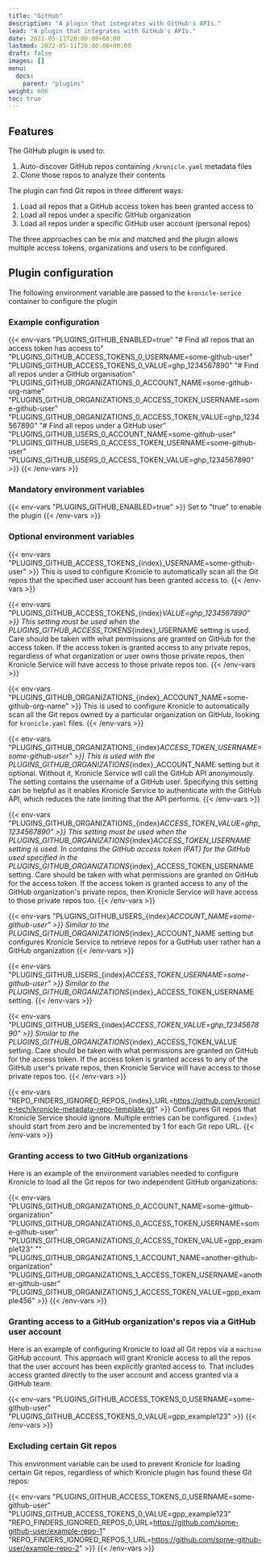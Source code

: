 ```yaml
---
title: "GitHub"
description: "A plugin that integrates with GitHub's APIs."
lead: "A plugin that integrates with GitHub's APIs."
date: 2022-05-11T20:00:00+00:00
lastmod: 2022-05-11T20:00:00+00:00
draft: false
images: []
menu:
  docs:
    parent: "plugins"
weight: 606
toc: true
---
```


## Features

The GitHub plugin is used to:

1. Auto-discover GitHub repos containing `/kronicle.yaml` metadata files
2. Clone those repos to analyze their contents

The plugin can find Git repos in three different ways:

1. Load all repos that a GitHub access token has been granted access to
2. Load all repos under a specific GitHub organization
3. Load all repos under a specific GitHub user account (personal repos)

The three approaches can be mix and matched and the plugin allows multiple access tokens, organizations and users to be
configured.


## Plugin configuration

The following environment variable are passed to the `kronicle-serice` container to configure the plugin


### Example configuration

{{< env-vars
"PLUGINS_GITHUB_ENABLED=true"
"# Find all repos that an access token has access to"
"PLUGINS_GITHUB_ACCESS_TOKENS_0_USERNAME=some-github-user"
"PLUGINS_GITHUB_ACCESS_TOKENS_0_VALUE=ghp_1234567890"
"# Find all repos under a GitHub organisation"
"PLUGINS_GITHUB_ORGANIZATIONS_0_ACCOUNT_NAME=some-github-org-name"
"PLUGINS_GITHUB_ORGANIZATIONS_0_ACCESS_TOKEN_USERNAME=some-github-user"
"PLUGINS_GITHUB_ORGANIZATIONS_0_ACCESS_TOKEN_VALUE=ghp_1234567890"
"# Find all repos under a GitHub user"
"PLUGINS_GITHUB_USERS_0_ACCOUNT_NAME=some-github-user"
"PLUGINS_GITHUB_USERS_0_ACCESS_TOKEN_USERNAME=some-github-user"
"PLUGINS_GITHUB_USERS_0_ACCESS_TOKEN_VALUE=ghp_1234567890" >}}
{{< /env-vars >}}


### Mandatory environment variables

{{< env-vars "PLUGINS_GITHUB_ENABLED=true" >}}
Set to "true" to enable the plugin
{{< /env-vars >}}


### Optional environment variables

{{< env-vars "PLUGINS_GITHUB_ACCESS_TOKENS_{index}_USERNAME=some-github-user" >}}
This is used to configure Kronicle to automatically scan all the Git repos that the specified user account has been granted access to.
{{< /env-vars >}}

{{< env-vars "PLUGINS_GITHUB_ACCESS_TOKENS_{index}_VALUE=ghp_1234567890" >}}
This setting must be used when the PLUGINS_GITHUB_ACCESS_TOKENS_{index}_USERNAME setting is used.  Care should be taken with what permissions are granted on GitHub for the access token.  If the access token is granted access to any private repos, regardless of what organization or user owns those private repos, then Kronicle Service will have access to those private repos too.
{{< /env-vars >}}

{{< env-vars "PLUGINS_GITHUB_ORGANIZATIONS_{index}_ACCOUNT_NAME=some-github-org-name" >}}
This is used to configure Kronicle to automatically scan all the Git repos owned by a particular organization on GitHub, looking for `kronicle.yaml` files.
{{< /env-vars >}}

{{< env-vars "PLUGINS_GITHUB_ORGANIZATIONS_{index}_ACCESS_TOKEN_USERNAME=some-github-user" >}}
This is used with the PLUGINS_GITHUB_ORGANIZATIONS_{index}_ACCOUNT_NAME setting but it optional.  Without it, Kronicle Service will call the GitHub API anonymously.  The setting contains the username of a GitHub user.  Specifying this setting can be helpful as it enables Kronicle Service to authenticate with the GitHub API, which reduces the rate limiting that the API performs.
{{< /env-vars >}}

{{< env-vars "PLUGINS_GITHUB_ORGANIZATIONS_{index}_ACCESS_TOKEN_VALUE=ghp_1234567890" >}}
This setting must be used when the PLUGINS_GITHUB_ORGANIZATIONS_{index}_ACCESS_TOKEN_USERNAME setting is used.  In contains the GitHub access token (PAT) for the GitHub used specified in the PLUGINS_GITHUB_ORGANIZATIONS_{index}_ACCESS_TOKEN_USERNAME setting.  Care should be taken with what permissions are granted on GitHub for the access token.  If the access token is granted access to any of the GitHub organization's private repos, then Kronicle Service will have access to those private repos too.
{{< /env-vars >}}

{{< env-vars "PLUGINS_GITHUB_USERS_{index}_ACCOUNT_NAME=some-github-user" >}}
Similar to the PLUGINS_GITHUB_ORGANIZATIONS_{index}_ACCOUNT_NAME setting but configures Kronicle Service to retrieve repos for a GutHub user rather han a GitHub organization
{{< /env-vars >}}

{{< env-vars "PLUGINS_GITHUB_USERS_{index}_ACCESS_TOKEN_USERNAME=some-github-user" >}}
Similar to the PLUGINS_GITHUB_ORGANIZATIONS_{index}_ACCESS_TOKEN_USERNAME setting.
{{< /env-vars >}}

{{< env-vars "PLUGINS_GITHUB_USERS_{index}_ACCESS_TOKEN_VALUE=ghp_1234567890" >}}
Similar to the PLUGINS_GITHUB_ORGANIZATIONS_{index}_ACCESS_TOKEN_VALUE setting.  Care should be taken with what permissions are granted on GitHub for the access token.  If the access token is granted access to any of the GitHub user's private repos, then Kronicle Service will have access to those private repos too.
{{< /env-vars >}}

{{< env-vars "REPO_FINDERS_IGNORED_REPOS_{index}_URL=https://github.com/kronicle-tech/kronicle-metadata-repo-template.git" >}}
Configures Git repos that Kronicle Service should ignore.  Multiple entries can be configured.  `{index}` should start from zero and be incremented by 1 for each Git repo URL.
{{< /env-vars >}}


### Granting access to two GitHub organizations

Here is an example of the environment variables needed to configure Kronicle to load all the Git repos for two
independent GitHub organizations:

{{< env-vars
"PLUGINS_GITHUB_ORGANIZATIONS_0_ACCOUNT_NAME=some-github-organization"
"PLUGINS_GITHUB_ORGANIZATIONS_0_ACCESS_TOKEN_USERNAME=some-github-user"
"PLUGINS_GITHUB_ORGANIZATIONS_0_ACCESS_TOKEN_VALUE=gpp_example123"
""
"PLUGINS_GITHUB_ORGANIZATIONS_1_ACCOUNT_NAME=another-github-organization"
"PLUGINS_GITHUB_ORGANIZATIONS_1_ACCESS_TOKEN_USERNAME=another-github-user"
"PLUGINS_GITHUB_ORGANIZATIONS_1_ACCESS_TOKEN_VALUE=gpp_example456" >}}
{{< /env-vars >}}


### Granting access to a GitHub organization's repos via a GitHub user account

Here is an example of configuring Kronicle to load all Git repos via a `machine` GitHub account.  This approach will
grant Kronicle access to all the repos that the user account has been _explicitly_ granted access to.  That includes
access granted directly to the user account and access granted via a GitHub team.

{{< env-vars
"PLUGINS_GITHUB_ACCESS_TOKENS_0_USERNAME=some-github-user"
"PLUGINS_GITHUB_ACCESS_TOKENS_0_VALUE=gpp_example123" >}}
{{< /env-vars >}}


### Excluding certain Git repos

This environment variable can be used to prevent Kronicle for loading certain Git repos, regardless of which Kronicle
plugin has found these Git repos:

{{< env-vars
"PLUGINS_GITHUB_ACCESS_TOKENS_0_USERNAME=some-github-user"
"PLUGINS_GITHUB_ACCESS_TOKENS_0_VALUE=gpp_example123"
"REPO_FINDERS_IGNORED_REPOS_0_URL=https://github.com/some-github-user/example-repo-1"
"REPO_FINDERS_IGNORED_REPOS_1_URL=https://github.com/some-github-user/example-repo-2" >}}
{{< /env-vars >}}

